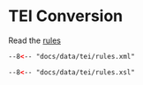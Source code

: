 # TEI Conversion

Read the [rules](../data/tei/rules.html)

```xml title="TEI encoding of «Il Giuoco dell'Oca»'s rules"
--8<-- "docs/data/tei/rules.xml"
```

```xml title="XSLT transformation"
--8<-- "docs/data/tei/rules.xsl"
```
